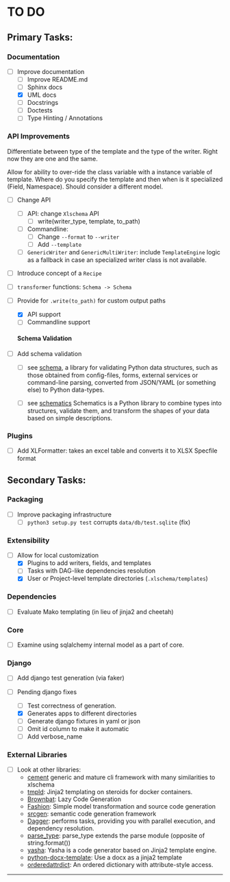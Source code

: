 # TO DO

## Primary Tasks:

### Documentation
- [ ] Improve documentation
  - [ ] Improve README.md
  - [ ] Sphinx docs
  - [x] UML docs
  - [ ] Docstrings
  - [ ] Doctests
  - [ ] Type Hinting / Annotations

### API Improvements

Differentiate between type of the template and the type of the writer. Right now they are one and the same.

Allow for ability to over-ride the class variable with a instance variable of template. Where do you specify the template and then when is it specialized (Field, Namespace). Should consider a different model.

- [ ] Change API
  - [ ] API: change `Xlschema` API
    - [ ] write(writer_type, template, to_path)
  - [ ] Commandline:
    - [ ] Change `--format` to `--writer`
    - [ ] Add `--template`
  - [ ] `GenericWriter` and `GenericMultiWriter`: include `TemplateEngine` logic as a fallback in case an specialized writer class is not available.
- [ ] Introduce concept of a `Recipe`
- [ ] `transformer` functions: `Schema -> Schema`
- [ ] Provide for ``.write(to_path)`` for custom output paths
  - [x] API support
  - [ ] Commandline support

  #### Schema Validation

- [ ] Add schema validation
  - [ ] see [schema](https://pypi.python.org/pypi/schema/0.6.6), a library for validating Python data structures, such as those obtained from config-files, forms, external services or command-line parsing, converted from JSON/YAML (or something else) to Python data-types.
  - [ ] see [schematics](https://pypi.python.org/pypi/schematics) Schematics is a Python library to combine types into structures, validate them, and transform the shapes of your data based on simple descriptions.



### Plugins
- [ ] Add XLFormatter: takes an excel table and converts it to XLSX Specfile format

## Secondary Tasks:

### Packaging
- [ ] Improve packaging infrastructure
  - [ ] `python3 setup.py test` corrupts `data/db/test.sqlite` (fix)

### Extensibility
- [ ] Allow for local customization
  - [x] Plugins to add writers, fields, and templates
  - [ ] Tasks with DAG-like dependencies resolution
  - [x] User or Project-level template directories (``.xlschema/templates``)

### Dependencies
  - [ ] Evaluate Mako templating (in lieu of jinja2 and cheetah)

### Core
- [ ] Examine using sqlalchemy internal model as a part of core.

### Django
- [ ] Add django test generation (via faker)

- [ ] Pending django fixes
  - [ ] Test correctness of generation.
  - [x] Generates apps to different directories
  - [ ] Generate django fixtures in yaml or json
  - [ ] Omit id column to make it automatic
  - [ ] Add verbose_name

### External Libraries
- [ ] Look at other libraries:
  - [cement](http://builtoncement.com) generic and mature cli framework with many similarities to xlschema
  - [tmpld](https://github.com/joeblackwaslike/tmpld): Jinja2 templating on steroids for docker containers.
  - [Brownbat](https://github.com/DouglasRaillard/BrownBat): Lazy Code Generation
  - [Fashion](https://github.com/braddillman/fashion): Simple model transformation and source code generation
  - [srcgen](https://github.com/tomerfiliba/srcgen): semantic code generation framework
  - [Dagger](https://github.com/trustyou/dagger): performs tasks, providing you with parallel execution, and dependency resolution.
  - [parse_type](https://github.com/jenisys/parse_type): parse_type extends the parse module (opposite of string.format())
  - [yasha](https://github.com/kblomqvist/yasha): Yasha is a code generator based on Jinja2 template engine.
  - [python-docx-template](https://github.com/elapouya/python-docx-template): Use a docx as a jinja2 template
  - [orderedattrdict](https://pypi.python.org/pypi/orderedattrdict): An ordered dictionary with attribute-style access.
---
